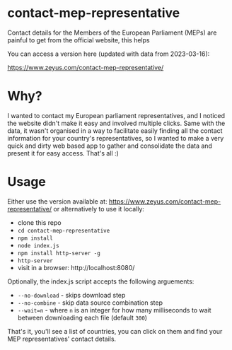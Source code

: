 # contact-mep-representative
Contact details for the Members of the European Parliament (MEPs) are painful to get from the official website, this helps

You can access a version here (updated with data from 2023-03-16):

https://www.zeyus.com/contact-mep-representative/

# Why?

I wanted to contact my European parliament representatives, and I noticed the website didn't make it easy and involved multiple clicks. Same with the data, it wasn't organised in a way to facilitate easily finding all the contact information for your country's representatives, so I wanted to make a very quick and dirty web based app to gather and consolidate the data and present it for easy access. That's all :)

# Usage

Either use the version available at: https://www.zeyus.com/contact-mep-representative/ or alternatively to use it locally:

- clone this repo
- `cd contact-mep-representative`
- `npm install`
- `node index.js`
- `npm install http-server -g`
- `http-server`
- visit in a browser: http://localhost:8080/

Optionally, the index.js script accepts the following arguements:
- `--no-download` - skips download step
- `--no-combine` - skip data source combination step
- `--wait=n` - where `n` is an integer for how many milliseconds to wait between downloading each file (default `300`) 

That's it, you'll see a list of countries, you can click on them and find your MEP representatives' contact details.
